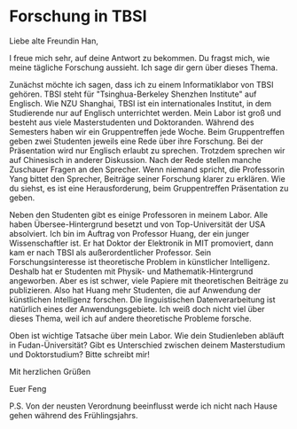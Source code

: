 # Forschung in TBSI
Liebe alte Freundin Han,

I freue mich sehr, auf deine Antwort zu bekommen.
Du fragst mich, wie meine tägliche Forschung aussieht. Ich sage dir gern über dieses Thema.

Zunächst möchte ich sagen, dass ich zu einem Informatiklabor von TBSI gehören.
TBSI steht für "Tsinghua-Berkeley Shenzhen Institute" auf Englisch. Wie NZU Shanghai, TBSI
ist ein internationales Institut, in dem Studierende nur auf Englisch unterrichtet werden.
Mein Labor ist groß und besteht aus viele Masterstudenten und Doktoranden.
Während des Semesters
haben wir ein Gruppentreffen jede Woche. Beim Gruppentreffen geben zwei Studenten jeweils eine Rede
über ihre Forschung. Bei der Präsentation wird nur Englisch erlaubt zu sprechen. Trotzdem sprechen wir auf Chinesisch in anderer Diskussion.
Nach der Rede stellen manche Zuschauer Fragen an den Sprecher. Wenn niemand spricht, die Professorin Yang bittet den Sprecher, Beiträge seiner Forschung klarer zu erklären.
Wie du siehst, es ist eine Herausforderung, beim Gruppentreffen Präsentation zu geben.

Neben den Studenten gibt es einige Professoren in meinem Labor. Alle haben Übersee-Hintergrund besetzt und von Top-Universität der USA absolviert. Ich bin im Auftrag von Professor Huang, der ein junger
Wissenschaftler ist. Er hat Doktor der Elektronik in MIT promoviert, dann kam er nach TBSI
als außerordentlicher Professor. Sein Forschungsinteresse ist theoretische Problem in künstlicher Intelligenz. Deshalb hat er Studenten mit Physik- und Mathematik-Hintergrund angeworben.
Aber es ist schwer, viele Papiere mit theoretischen Beiträge zu publizieren. Also hat Huang
mehr Studenten, die auf Anwendung der künstlichen Intelligenz forschen.
Die linguistischen Datenverarbeitung ist natürlich eines der Anwendungsgebiete. Ich weiß doch
nicht viel über dieses Thema, weil ich auf andere theoretische Probleme forsche.

Oben ist wichtige Tatsache über mein Labor. Wie dein Studienleben abläuft in Fudan-Üniversität? Gibt es Unterschied zwischen deinem Masterstudium und Doktorstudium? Bitte schreibt mir!

Mit herzlichen Grüßen

Euer Feng

P.S. Von der neusten Verordnung beeinflusst werde ich nicht nach Hause gehen während des Frühlingsjahrs.
